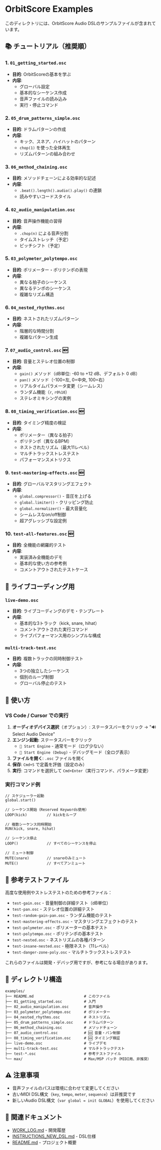 # OrbitScore Examples

このディレクトリには、OrbitScore Audio DSLのサンプルファイルが含まれています。

## 📚 チュートリアル（推奨順）

### 1. `01_getting_started.osc`
- **目的**: OrbitScoreの基本を学ぶ
- **内容**: 
  - グローバル設定
  - 基本的なシーケンス作成
  - 音声ファイルの読み込み
  - 実行・停止コマンド

### 2. `05_drum_patterns_simple.osc`
- **目的**: ドラムパターンの作成
- **内容**:
  - キック、スネア、ハイハットのパターン
  - `chop(1)` を使った全体再生
  - リズムパターンの組み合わせ

### 3. `06_method_chaining.osc`
- **目的**: メソッドチェーンによる効率的な記述
- **内容**:
  - `.beat().length().audio().play()` の連鎖
  - 読みやすいコードスタイル

### 4. `02_audio_manipulation.osc`
- **目的**: 音声操作機能の習得
- **内容**:
  - `.chop(n)` による音声分割
  - タイムストレッチ（予定）
  - ピッチシフト（予定）

### 5. `03_polymeter_polytempo.osc`
- **目的**: ポリメーター・ポリテンポの表現
- **内容**:
  - 異なる拍子のシーケンス
  - 異なるテンポのシーケンス
  - 複雑なリズム構造

### 6. `04_nested_rhythms.osc`
- **目的**: ネストされたリズムパターン
- **内容**:
  - 階層的な時間分割
  - 複雑なパターン生成

### 7. `07_audio_control.osc` 🆕
- **目的**: 音量とステレオ位置の制御
- **内容**:
  - `gain()` メソッド（dB単位: -60 to +12 dB、デフォルト 0 dB）
  - `pan()` メソッド（-100=左, 0=中央, 100=右）
  - リアルタイムパラメータ変更（シームレス）
  - ランダム機能（`r`, `r0%10`）
  - ステレオミキシングの実例

### 8. `08_timing_verification.osc` 🆕
- **目的**: タイミング精度の検証
- **内容**:
  - ポリメーター（異なる拍子）
  - ポリテンポ（異なるBPM）
  - ネストされたリズム（最大11レベル）
  - マルチトラックストレステスト
  - パフォーマンスメトリクス

### 9. `test-mastering-effects.osc` 🆕
- **目的**: グローバルマスタリングエフェクト
- **内容**:
  - `global.compressor()` - 音圧を上げる
  - `global.limiter()` - クリッピング防止
  - `global.normalizer()` - 最大音量化
  - シームレスなon/off制御
  - 超アグレッシブな設定例

### 10. `test-all-features.osc` 🆕
- **目的**: 全機能の網羅的テスト
- **内容**:
  - 実装済み全機能のデモ
  - 基本的な使い方の参考例
  - コメントアウトされたテストケース

## 🎵 ライブコーディング用

### `live-demo.osc`
- **目的**: ライブコーディングのデモ・テンプレート
- **内容**:
  - 基本的な3トラック（kick, snare, hihat）
  - コメントアウトされた実行コマンド
  - ライブパフォーマンス用のシンプルな構成

### `multi-track-test.osc`
- **目的**: 複数トラックの同時制御テスト
- **内容**:
  - 3つの独立したシーケンス
  - 個別のループ制御
  - グローバル停止のテスト

## 🚀 使い方

### VS Code / Cursor での実行

1. **オーディオデバイス選択**（オプション）: ステータスバーをクリック → "🔊 Select Audio Device"
2. **エンジン起動**: ステータスバーをクリック
   - `🚀 Start Engine` - 通常モード（ログ少ない）
   - `🐛 Start Engine (Debug)` - デバッグモード（全ログ表示）
3. **ファイルを開く**: `.osc` ファイルを開く
4. **保存**: `Cmd+S` で定義を評価（設定のみ）
5. **実行**: コマンドを選択して `Cmd+Enter`（実行コマンド、パラメータ変更）

### 実行コマンド例

```orbitscore
// スケジューラー起動
global.start()

// シーケンス開始（Reserved Keywords使用）
LOOP(kick)         // kickをループ

// 複数シーケンス同時開始
RUN(kick, snare, hihat)

// シーケンス停止
LOOP()             // すべてのシーケンスを停止

// ミュート制御
MUTE(snare)        // snareのみミュート
MUTE()             // すべてアンミュート
```

## 🧪 参考テストファイル

高度な使用例やストレステストのための参考ファイル：

- `test-gain.osc` - 音量制御の詳細テスト（dB単位）
- `test-pan.osc` - ステレオ位置の詳細テスト
- `test-random-gain-pan.osc` - ランダム機能のテスト
- `test-mastering-effects.osc` - マスタリングエフェクトのテスト
- `test-polymeter.osc` - ポリメーターの基本テスト
- `test-polytempo.osc` - ポリテンポの基本テスト
- `test-nested.osc` - ネストリズムの各種パターン
- `test-insane-nested.osc` - 極限ネスト（11レベル）
- `test-danger-zone-poly.osc` - マルチトラックストレステスト

これらのファイルは開発・デバッグ用ですが、参考になる場合があります。

## 📁 ディレクトリ構造

```
examples/
├── README.md                       # このファイル
├── 01_getting_started.osc          # 入門
├── 02_audio_manipulation.osc       # 音声操作
├── 03_polymeter_polytempo.osc      # ポリメーター
├── 04_nested_rhythms.osc           # ネストリズム
├── 05_drum_patterns_simple.osc     # ドラムパターン
├── 06_method_chaining.osc          # メソッドチェーン
├── 07_audio_control.osc            # 🆕 音量・パン制御
├── 08_timing_verification.osc      # 🆕 タイミング検証
├── live-demo.osc                   # ライブデモ
├── multi-track-test.osc            # マルチトラックテスト
├── test-*.osc                      # 参考テストファイル
└── max/                            # Max/MSP パッチ（MIDI用、非推奨）
```

## ⚠️ 注意事項

- 音声ファイルのパスは環境に合わせて変更してください
- 古いMIDI DSL構文（`key`, `tempo`, `meter`, `sequence`）は非推奨です
- 新しいAudio DSL構文（`var global = init GLOBAL`）を使用してください

## 🔗 関連ドキュメント

- [WORK_LOG.md](../docs/WORK_LOG.md) - 開発履歴
- [INSTRUCTIONS_NEW_DSL.md](../docs/INSTRUCTIONS_NEW_DSL.md) - DSL仕様
- [README.md](../README.md) - プロジェクト概要
